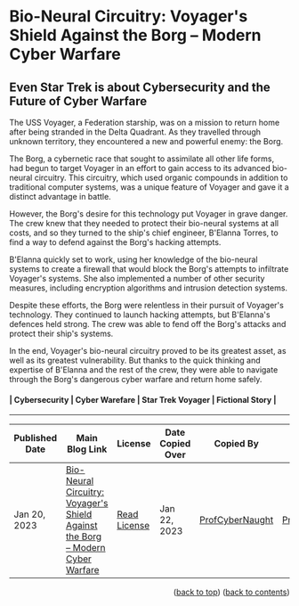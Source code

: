 <!-- This gives the ability to provide 'back to the top links -->
<a name="readme-top"></a>

<!-- INSTRUCTIONS:

You can use this template to see the default layout of an article, and also the table details at the bottom. Feel free to use this template and copy your original article data inside taken from the main website.

If you have any questions or need assistance, please do get in touch. I will try help as much as I can when I am available.

-->

# Bio-Neural Circuitry: Voyager's Shield Against the Borg – Modern Cyber Warfare

## Even Star Trek is about Cybersecurity and the Future of Cyber Warfare

The USS Voyager, a Federation starship, was on a mission to return home after being stranded in the Delta Quadrant. As they travelled through unknown territory, they encountered a new and powerful enemy: the Borg.

The Borg, a cybernetic race that sought to assimilate all other life forms, had begun to target Voyager in an effort to gain access to its advanced bio-neural circuitry. This circuitry, which used organic compounds in addition to traditional computer systems, was a unique feature of Voyager and gave it a distinct advantage in battle.

However, the Borg's desire for this technology put Voyager in grave danger. The crew knew that they needed to protect their bio-neural systems at all costs, and so they turned to the ship's chief engineer, B'Elanna Torres, to find a way to defend against the Borg's hacking attempts.

B'Elanna quickly set to work, using her knowledge of the bio-neural systems to create a firewall that would block the Borg's attempts to infiltrate Voyager's systems. She also implemented a number of other security measures, including encryption algorithms and intrusion detection systems.

Despite these efforts, the Borg were relentless in their pursuit of Voyager's technology. They continued to launch hacking attempts, but B'Elanna's defences held strong. The crew was able to fend off the Borg's attacks and protect their ship's systems.

In the end, Voyager's bio-neural circuitry proved to be its greatest asset, as well as its greatest vulnerability. But thanks to the quick thinking and expertise of B'Elanna and the rest of the crew, they were able to navigate through the Borg's dangerous cyber warfare and return home safely.

#### | Cybersecurity | Cyber Warefare | Star Trek Voyager | Fictional Story |

---

| Published Date | Main Blog Link | License | Date Copied Over | Copied By | Written By |
| --- | --- | --- | -- | --- | --- |
| Jan 20, 2023 | [Bio-Neural Circuitry: Voyager's Shield Against the Borg – Modern Cyber Warfare](https://profcybernaught.hashnode.dev/bio-neural-circuitry-voyagers-shield-against-the-borg-modern-cyber-warfare "Bio-Neural Circuitry: Voyager's Shield Against the Borg – Modern Cyber Warfare") | [Read License](./LICENSE.md "License Agreement - Cybersecurity Blog - ProfCyberNaught") | Jan 22, 2023 | [ProfCyberNaught](https://github.com/ProfCyberNaught "ProfCyberNaught on GitHub") | [ProfCyberNaught](https://github.com/ProfCyberNaught "ProfCyberNaught on GitHub") |

<!-- DATA FORMAT: Feb 25, 2023 -->
<!-- [YOUR-GITHUB-URL-USERNAME] FORMAT: Must be as seen in your URL address bar -->

<!-- HELP NOTICE: All sections must end with the 'back to top' link -->
<p align="right">(<a href="#readme-top">back to top</a>) (<a href="../">back to contents</a>)</p>
